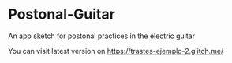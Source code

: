 # Postonal-Guitar
An app sketch for postonal practices in the electric guitar

You can visit latest version on https://trastes-ejemplo-2.glitch.me/
